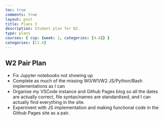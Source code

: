 ```yaml
---
toc: true
comments: true
layout: post
title: Plans 3
description: Student plan for W2.
type: plans
courses: { csp: {week: 2, categories: [4.A]} }
categories: [C1.4]
---
```

## W2 Pair Plan
- Fix Jupyter notebooks not showing up
- Complete as much of the missing W0/W1/W2 JS/Python/Bash implementations as I can
- Organise my VSCode instance and Github Pages blog so all the dates are actually correct, file syntax/names are standardised, and I can actually find everything in the site.
- Experiment with JS implementation and making functional code in the Github Pages site as a pair.